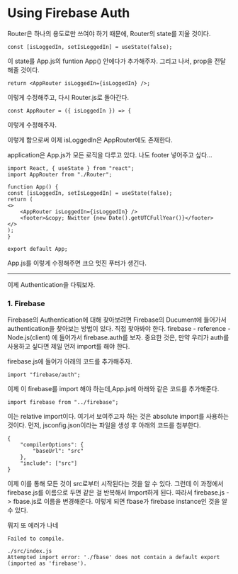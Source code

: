 # Using Firebase Auth
Router은 하나의 용도로만 쓰여야 하기 때문에, Router의 state를 지울 것이다. 

    const [isLoggedIn, setIsLoggedIn] = useState(false);

이 state를 App.js의 funtion App() 안에다가 추가해주자. 그리고 나서, prop을 전달해줄 것이다. 

    return <AppRouter isLoggedIn={isLoggedIn} />;

이렇게 수정해주고, 다시 Router.js로 돌아간다.

    const AppRouter = ({ isLoggedIn }) => {

이렇게 수정해주자. 

이렇게 함으로써 이제 isLoggedIn은 AppRouter에도 존재한다. 

application은 App.js가 모든 로직을 다루고 있다. 
나도 footer 넣어주고 싶다...

    import React, { useState } from "react";
    import AppRouter from "./Router";

    function App() {
    const [isLoggedIn, setIsLoggedIn] = useState(false);
    return (
    <>
        <AppRouter isLoggedIn={isLoggedIn} />
        <footer>&copy; Nwitter {new Date().getUTCFullYear()}</footer>
    </>
    );
    }

    export default App;

App.js를 이렇게 수정해주면 크으 멋진 푸터가 생긴다.

----
이제 Authentication을 다뤄보자. 

### 1. Firebase
Firebase의 Authentication에 대해 찾아보려면 Firebase의 Ducument에 들어가서 authentication을 찾아보는 방법이 있다. 직접 찾아봐야 한다.
firebase - reference -Node.js(client) 에 들어가서 firebase.auth를 보자.
중요한 것은, 만약 우리가 auth를 사용하고 싶다면 제일 먼저 import를 해야 한다.

firebase.js에 들어가 아래의 코드를 추가해주자.

    import "firebase/auth";

이제 이 firebase를 import 해야 하는데,App.js에 아래와 같은 코드를 추가해준다.

    import firebase from "../firebase";

이는 relative import이다. 여기서 보여주고자 하는 것은 absolute import를 사용하는 것이다. 먼저, jsconfig.json이라는 파일을 생성 후 아래의 코드를 첨부한다.

    {
        "compilerOptions": {
            "baseUrl": "src"
        },
        "include": ["src"]
    }   

이제 이를 통해 모든 것이 src로부터 시작된다는 것을 알 수 있다. 
그런데 이 과정에서 firebase.js를 이름으로 두면 같은 걸 반복해서 Import하게 된다. 따라서
firebase.js -> fbase.js로 이름을 변경해준다. 이렇게 되면 fbase가 firebase instance인 것을 알 수 있다.

뭐지 또 에러가 나네

    Failed to compile.

    ./src/index.js
    Attempted import error: './fbase' does not contain a default export (imported as 'firebase').


